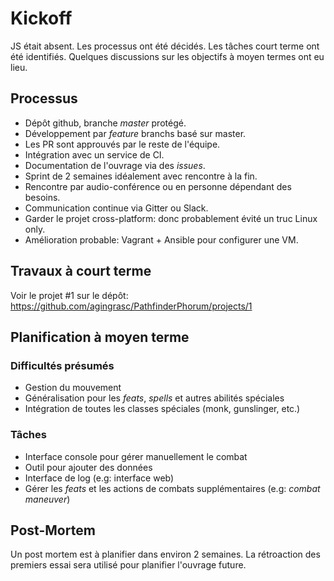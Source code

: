 # Kickoff

JS était absent.
Les processus ont été décidés.
Les tâches court terme ont été identifiés.
Quelques discussions sur les objectifs à moyen termes ont eu lieu.

## Processus

- Dépôt github, branche *master* protégé.
- Développement par _feature_ branchs basé sur master.
- Les PR sont approuvés par le reste de l'équipe.
- Intégration avec un service de CI.
- Documentation de l'ouvrage via des _issues_.
- Sprint de 2 semaines idéalement avec rencontre à la fin.
- Rencontre par audio-conférence ou en personne dépendant des besoins.
- Communication continue via Gitter ou Slack.
- Garder le projet cross-platform: donc probablement évité un truc Linux only.
- Amélioration probable: Vagrant + Ansible pour configurer une VM.

## Travaux à court terme

Voir le projet #1 sur le dépôt: https://github.com/agingrasc/PathfinderPhorum/projects/1

## Planification à moyen terme

### Difficultés présumés

- Gestion du mouvement
- Généralisation pour les *feats*, *spells* et autres abilités spéciales
- Intégration de toutes les classes spéciales (monk, gunslinger, etc.)

### Tâches

- Interface console pour gérer manuellement le combat
- Outil pour ajouter des données
- Interface de log (e.g: interface web)
- Gérer les *feats* et les actions de combats supplémentaires (e.g: *combat maneuver*)

## Post-Mortem

Un post mortem est à planifier dans environ 2 semaines.
La rétroaction des premiers essai sera utilisé pour planifier l'ouvrage future.
